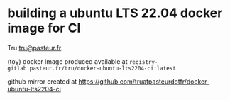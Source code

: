 # building a ubuntu LTS 22.04 docker image for CI

Tru <tru@pasteur.fr>

(toy) docker image produced available at `registry-gitlab.pasteur.fr/tru/docker-ubuntu-lts2204-ci:latest`

github mirror created at https://github.com/truatpasteurdotfr/docker-ubuntu-lts2204-ci
